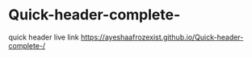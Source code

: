 # Quick-header-complete-
quick header
live link https://ayeshaafrozexist.github.io/Quick-header-complete-/
